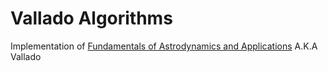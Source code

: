 # Vallado Algorithms



Implementation of [Fundamentals of Astrodynamics and Applications](http://celestrak.com/software/vallado-sw.asp) A.K.A Vallado